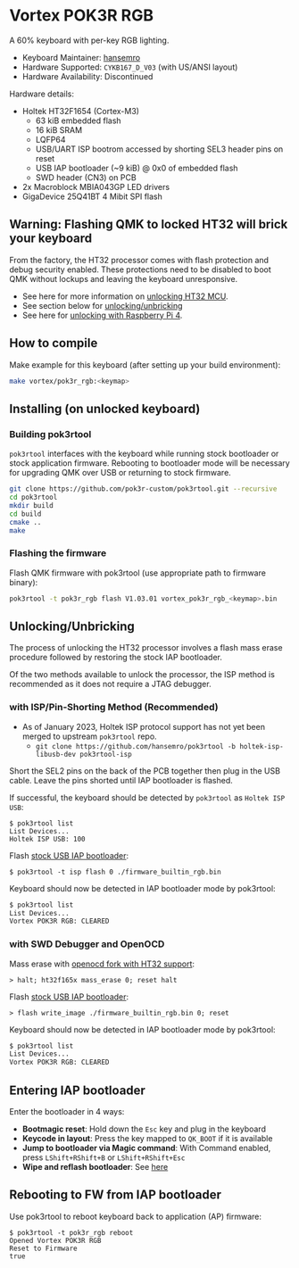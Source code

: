 # Vortex POK3R RGB

A 60% keyboard with per-key RGB lighting.

* Keyboard Maintainer: [hansemro](https://github.com/hansemro)
* Hardware Supported: `CYKB167_D_V03` (with US/ANSI layout)
* Hardware Availability: Discontinued

Hardware details:
* Holtek HT32F1654 (Cortex-M3)
    * 63 kiB embedded flash
    * 16 kiB SRAM
    * LQFP64
    * USB/UART ISP bootrom accessed by shorting SEL3 header pins on reset
    * USB IAP bootloader (~9 kiB) @ 0x0 of embedded flash
    * SWD header (CN3) on PCB
* 2x Macroblock MBIA043GP LED drivers
* GigaDevice 25Q41BT 4 Mibit SPI flash

## Warning: Flashing QMK to locked HT32 will brick your keyboard

From the factory, the HT32 processor comes with flash protection and debug security enabled. These protections need to be disabled to boot QMK without lockups and leaving the keyboard unresponsive.

* See here for more information on [unlocking HT32 MCU](https://github.com/pok3r-custom/pok3r_re_firmware/wiki/HT32-Unlocking).
* See section below for [unlocking/unbricking](#UnlockingUnbricking)
* See here for [unlocking with Raspberry Pi 4](https://github.com/mateuszradomski/re-masterkeys/issues/1#issuecomment-1143137173).

## How to compile

Make example for this keyboard (after setting up your build environment):

```bash
make vortex/pok3r_rgb:<keymap>
```
## Installing (on unlocked keyboard)

### Building pok3rtool

`pok3rtool` interfaces with the keyboard while running stock bootloader or stock application firmware. Rebooting to bootloader mode will be necessary for upgrading QMK over USB or returning to stock firmware.

```bash
git clone https://github.com/pok3r-custom/pok3rtool.git --recursive
cd pok3rtool
mkdir build
cd build
cmake ..
make
```

### Flashing the firmware

Flash QMK firmware with pok3rtool (use appropriate path to firmware binary):

```bash
pok3rtool -t pok3r_rgb flash V1.03.01 vortex_pok3r_rgb_<keymap>.bin
```

## Unlocking/Unbricking

The process of unlocking the HT32 processor involves a flash mass erase procedure followed by restoring the stock IAP bootloader.

Of the two methods available to unlock the processor, the ISP method is recommended as it does not require a JTAG debugger.

### with ISP/Pin-Shorting Method (Recommended)

* As of January 2023, Holtek ISP protocol support has not yet been merged to upstream `pok3rtool` repo.
    * `git clone https://github.com/hansemro/pok3rtool -b holtek-isp-libusb-dev pok3rtool-isp`

Short the SEL2 pins on the back of the PCB together then plug in the USB cable. Leave the pins shorted until IAP bootloader is flashed.

If successful, the keyboard should be detected by `pok3rtool` as `Holtek ISP USB`:

```
$ pok3rtool list
List Devices...
Holtek ISP USB: 100
```

Flash [stock USB IAP bootloader](https://github.com/pok3r-custom/pok3r_re_firmware/raw/master/disassemble/pok3r_rgb/builtin_rgb/firmware_builtin_rgb.bin):

```
$ pok3rtool -t isp flash 0 ./firmware_builtin_rgb.bin
```

Keyboard should now be detected in IAP bootloader mode by pok3rtool:

```bash
$ pok3rtool list
List Devices...
Vortex POK3R RGB: CLEARED
```

### with SWD Debugger and OpenOCD

Mass erase with [openocd fork with HT32 support](https://github.com/hansemro/openocd-ht32/tree/ht32f165x-dev):

```
> halt; ht32f165x mass_erase 0; reset halt
```

Flash [stock USB IAP bootloader](https://github.com/pok3r-custom/pok3r_re_firmware/raw/master/disassemble/pok3r_rgb/builtin_rgb/firmware_builtin_rgb.bin):

```
> flash write_image ./firmware_builtin_rgb.bin 0; reset
```

Keyboard should now be detected in IAP bootloader mode by pok3rtool:

```bash
$ pok3rtool list
List Devices...
Vortex POK3R RGB: CLEARED
```

## Entering IAP bootloader

Enter the bootloader in 4 ways:

* **Bootmagic reset**: Hold down the `Esc` key and plug in the keyboard
* **Keycode in layout**: Press the key mapped to `QK_BOOT` if it is available
* **Jump to bootloader via Magic command**: With Command enabled, press `LShift+RShift+B` or `LShift+RShift+Esc`
* **Wipe and reflash bootloader**: See [here](#UnlockingUnbricking)

## Rebooting to FW from IAP bootloader

Use pok3rtool to reboot keyboard back to application (AP) firmware:

```
$ pok3rtool -t pok3r_rgb reboot
Opened Vortex POK3R RGB
Reset to Firmware
true
```
